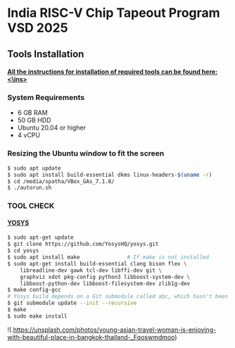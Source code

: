# India RISC-V Chip Tapeout Program VSD 2025

## Tools Installation

#### <ins> All the instructions for installation of required tools can be found here: <\ins>

### System Requirements

  *  6 GB RAM
  * 50 GB HDD
  * Ubuntu 20.04 or higher
  * 4 vCPU

### Resizing the Ubuntu window to fit the screen
```bash
$ sudo apt update
$ sudo apt install build-essential dkms linux-headers-$(uname -r)
$ cd /media/spatha/VBox_GAs_7.1.8/
$ ./autorun.sh
```

### **TOOL CHECK**

#### <ins>**YOSYS**</ins>
```bash
$ sudo apt-get update
$ git clone https://github.com/YosysHQ/yosys.git
$ cd yosys
$ sudo apt install make               # If make is not installed
$ sudo apt-get install build-essential clang bison flex \
    libreadline-dev gawk tcl-dev libffi-dev git \
    graphviz xdot pkg-config python3 libboost-system-dev \
    libboost-python-dev libboost-filesystem-dev zlib1g-dev
$ make config-gcc
# Yosys build depends on a Git submodule called abc, which hasn't been initialized yet. You need to run the following command before running make
$ git submodule update --init --recursive
$ make 
$ sudo make install
```
!(.https://unsplash.com/photos/young-asian-travel-woman-is-enjoying-with-beautiful-place-in-bangkok-thailand-_Fqoswmdmoo)
